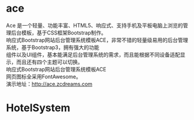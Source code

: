 # ace
Ace 是一个轻量、功能丰富、HTML5、响应式、支持手机及平板电脑上浏览的管理后台模板，基于CSS框架Bootstrap制作。<br/>
响应式Bootstrap网站后台管理系统模板ACE，非常不错的轻量级易用的后台管理系统，基于Bootstrap3，拥有强大的功能<br/>
组件以及UI组件，基本能满足后台管理系统的需求，而且能根据不同设备适配显示，而且还有四个主题可以切换。<br/>
响应式Bootstrap网站后台管理系统模板ACE<br/>
网页图标全采用FontAwesome。<br/>
演示地址：http://ace.zcdreams.com
# HotelSystem
